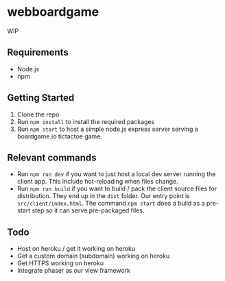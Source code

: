 # webboardgame

WIP

## Requirements

* Node.js
* npm

## Getting Started

1. Clone the repo
2. Run `npm install` to install the required packages
3. Run `npm start` to host a simple node.js express server serving a boardgame.io tictactoe game.

## Relevant commands

* Run `npm run dev` if you want to just host a local dev server running the client app. This include hot-reloading when files change.
* Run `npm run build` if you want to build / pack the client source files for distribution. They end up in the `dist` folder. Our entry point is `src/client/index.html`. The command `npm start` does a build as a pre-start step so it can serve pre-packaged files.

## Todo

* Host on heroku / get it working on heroku
* Get a custom domain (subdomain) working on heroku
* Get HTTPS working on heroku
* Integrate phaser as our view framework